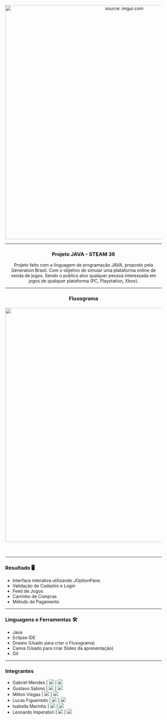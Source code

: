 <div align = "center">
  <img width="750px" src="https://i.imgur.com/ho6bdTa.jpg" title="source: imgur.com"/>
  <hr>
  <h3>
  <b>Projeto JAVA - STEAM 36</b></br></div>
  <div align = "center">
  <p>Projeto feito com a linguagem de programação JAVA, proposto pela Generation Brasil. Com o objetivo de simular uma plataforma online de venda de jogos. Sendo o publico alvo qualquer pessoa interessada em jogos de qualquer plataforma (PC, Playstation, Xbox).
  </p>
  </div>  
  
<hr>

<div align = "center">
  <p><b><h3>Fluxograma</b>
  <br><br>
  <img width="750px" src="https://i.imgur.com/bSXwlNQ.jpg"/></div>

</br>
<hr>

### **Resultado** 🖥
* Interface interativa utilizando JOptionPane.
* Validação de Cadastro e Login
* Feed de Jogos
* Carrinho de Compras
* Método de Pagamento

<hr>

### **Linguagens e Ferramentas** 🛠
* Java
* Eclipse IDE
* Drawio (Usado para criar o Fluxograma)
* Canva (Usado para criar Slides da apresentação)
* Git


<hr>

### **Integrantes**

- Gabriel Mendes |  <a href="https://www.linkedin.com/in/gabriel-mendes-0706ab1b8" target="_blank"><img src="https://img.shields.io/badge/-Linkedin-blue" target="_blank"></a> |  <a href="https://github.com/Biellms" target="_blank"><img src="https://img.shields.io/badge/-Github-gray" target="_blank"></a> 
- Gustavo Sabino |  <a href="https://www.linkedin.com/in/gustavo-sabino-21b75a96/" target="_blank"><img src="https://img.shields.io/badge/-Linkedin-blue" target="_blank"></a> |  <a href="https://github.com/sabinorush" target="_blank"><img src="https://img.shields.io/badge/-Github-gray" target="_blank"></a>
- Milton Viegas | <a href="https://www.linkedin.com/in/milton-viegas-849655b0/" target="_blank"><img src="https://img.shields.io/badge/-Linkedin-blue" target="_blank"></a> |  <a href="https://github.com/Milton-Viegas" target="_blank"><img src="https://img.shields.io/badge/-Github-gray" target="_blank"></a>
- Lucas Figueiredo | <a href="https://www.linkedin.com/in/lucazfigueiredo/" target="_blank"><img src="https://img.shields.io/badge/-Linkedin-blue" target="_blank"></a> |  <a href="https://github.com/DomLucaz" target="_blank"><img src="https://img.shields.io/badge/-Github-gray" target="_blank"></a>
- Isabella Marinho | <a href="https://www.linkedin.com/in/isabella-marinho-b75311221/" target="_blank"><img src="https://img.shields.io/badge/-Linkedin-blue" target="_blank"></a> |  <a href="https://github.com/isabellammarinho" target="_blank"><img src="https://img.shields.io/badge/-Github-gray" target="_blank"></a>
- Leonardo Imperatori | <a href="https://www.linkedin.com/in/leonardo-imperatori-52a259162/" target="_blank"><img src="https://img.shields.io/badge/-Linkedin-blue" target="_blank"></a> |  <a href="https://github.com/LeozeraImp" target="_blank"><img src="https://img.shields.io/badge/-Github-gray" target="_blank"></a>

<br>
